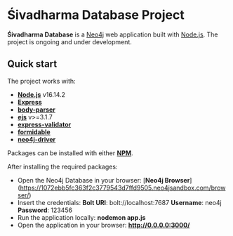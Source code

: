 # Śivadharma Database Project

**Śivadharma Database** is a [Neo4j](https://neo4j.com/) web application built with [Node.js](https://nodejs.org/en/). 
The project is ongoing and under development.

## Quick start

The project works with:

- [**Node.js**](https://nodejs.org/en/) v16.14.2
- [**Express**](https://www.npmjs.com/package/express)
- [**body-parser**](https://www.npmjs.com/package/body-parser)
- [**ejs**](https://www.npmjs.com/package/ejs) v>=3.1.7
- [**express-validator**](https://www.npmjs.com/package/express-validator)
- [**formidable**](https://www.npmjs.com/package/formidable)
- [**neo4j-driver**](https://www.npmjs.com/package/neo4j-driver)

Packages can be installed with either [**NPM**](https://www.npmjs.com/).

After installing the required packages:

- Open the Neo4j Database in your browser: [**Neo4j Browser**] (https://1072ebb5fc363f2c3779543d7ffd9505.neo4jsandbox.com/browser/)
- Insert the credentials: 
  **Bolt URI**: bolt://localhost:7687
  **Username**: neo4j 
  **Password**: 123456
- Run the application locally: **nodemon app.js**
- Open the application in your browser: **http://0.0.0.0:3000/**

